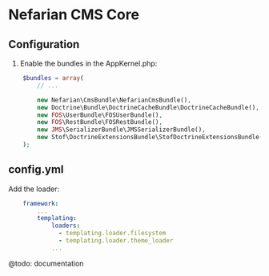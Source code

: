 Nefarian CMS Core
=================

Configuration
-------------

1. Enable the bundles in the AppKernel.php:
```php
    $bundles = array(
        // ...

        new Nefarian\CmsBundle\NefarianCmsBundle(),
        new Doctrine\Bundle\DoctrineCacheBundle\DoctrineCacheBundle(),
        new FOS\UserBundle\FOSUserBundle(),
        new FOS\RestBundle\FOSRestBundle(),
        new JMS\SerializerBundle\JMSSerializerBundle(),
        new Stof\DoctrineExtensionsBundle\StofDoctrineExtensionsBundle(),
    );
```

config.yml
----------

Add the loader:

```yml
    framework:
        ...
        templating:
            loaders:
              - templating.loader.filesystem
              - templating.loader.theme_loader
            ...
```

@todo: documentation
